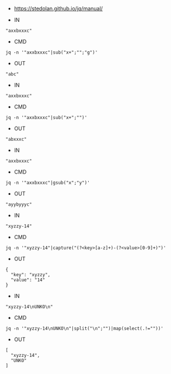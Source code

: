 - https://stedolan.github.io/jq/manual/

- IN
```
"axxbxxxc"
```

- CMD
```
jq -n '"axxbxxxc"|sub("x+";"";"g")'
```

- OUT
```
"abc"
```

- IN
```
"axxbxxxc"
```

- CMD
```
jq -n '"axxbxxxc"|sub("x+";"")'

```

- OUT
```
"abxxxc"

```

- IN
```
"axxbxxxc"
```

- CMD
```
jq -n '"axxbxxxc"|gsub("x";"y")'
```

- OUT
```
"ayybyyyc"
```

- IN
```
"xyzzy-14"
```

- CMD
```
jq -n '"xyzzy-14"|capture("(?<key>[a-z]+)-(?<value>[0-9]+)")'
```

- OUT

```
{
  "key": "xyzzy",
  "value": "14"
}
```

- IN
```
"xyzzy-14\nUNKO\n"
```


- CMD
```
jq -n '"xyzzy-14\nUNKO\n"|split("\n";"")|map(select(.!=""))'
```


- OUT

```
[
  "xyzzy-14",
  "UNKO"
]
```
